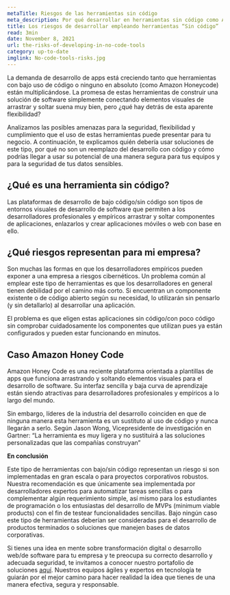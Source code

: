 ```yaml
---
metaTitle: Riesgos de las herramientas sin código
meta_description: Por qué desarrollar en herramientas sin código como Amazon HoneyCode no es rentable para proyectos flexibles.
title: Los riesgos de desarrollar empleando herramientas “Sin código”
read: 3min
date: November 8, 2021
url: the-risks-of-developing-in-no-code-tools
category: up-to-date
imglink: No-code-tools-risks.jpg
---
```


La demanda de desarrollo de apps está creciendo tanto que herramientas con bajo uso de código o ninguno en absoluto (como Amazon Honeycode) están multiplicándose. La promesa de estas herramientas de construir una solución de software simplemente conectando elementos visuales de arrastrar y soltar suena muy bien, pero ¿qué hay detrás de esta aparente flexibilidad?

Analizamos las posibles amenazas para la seguridad, flexibilidad y cumplimiento que el uso de estas herramientas puede presentar para tu negocio. A continuación, te explicamos quién debería usar soluciones de este tipo, por qué no son un reemplazo del desarrollo con código y cómo podrías llegar a usar su potencial de una manera segura para tus equipos y para la seguridad de tus datos sensibles.

## ¿Qué es una herramienta sin código?

Las plataformas de desarrollo de bajo código/sin código son tipos de entornos visuales de desarrollo de software que permiten a los desarrolladores profesionales y empíricos arrastrar y soltar componentes de aplicaciones, enlazarlos y crear aplicaciones móviles o web con base en ello.

## ¿Qué riesgos representan para mi empresa?

Son muchas las formas en que los desarrolladores empíricos pueden exponer a una empresa a riesgos cibernéticos. Un problema común al emplear este tipo de herramientas es que los desarrolladores en general tienen debilidad por el camino más corto. Si encuentran un componente existente o de código abierto según su necesidad, lo utilizarán sin pensarlo (y sin detallarlo) al desarrollar una aplicación.

El problema es que eligen estas aplicaciones sin código/con poco código sin comprobar cuidadosamente los componentes que utilizan pues ya están configurados y pueden estar funcionando en minutos.

## Caso Amazon Honey Code

Amazon Honey Code es una reciente plataforma orientada a plantillas de apps que funciona arrastrando y soltando elementos visuales para el desarrollo de software. Su interfaz sencilla y baja curva de aprendizaje están siendo atractivas para desarrolladores profesionales y empíricos a lo largo del mundo.

Sin embargo, líderes de la industria del desarrollo coinciden en que de ninguna manera esta herramienta es un sustituto al uso de código y nunca llegarán a serlo. Según Jason Wong, Vicepresidente de investigación en Gartner:
“La herramienta es muy ligera y no sustituirá a las soluciones personalizadas que las compañías construyan”

**En conclusión**

Este tipo de herramientas con bajo/sin código representan un riesgo si son implementadas en gran escala o para proyectos corporativos robustos. Nuestra recomendación es que únicamente sea implementada por desarrolladores expertos para automatizar tareas sencillas o para complementar algún requerimiento simple, así mismo para los estudiantes de programación o los entusiastas del desarrollo de MVPs (minimum viable products) con el fin de testear funcionalidades sencillas. Bajo ningún caso este tipo de herramientas deberían ser consideradas para el desarrollo de productos terminados o soluciones que manejen bases de datos corporativas.

Si tienes una idea en mente sobre transformación digital o desarrollo web/de software para tu empresa y te preocupa su correcto desarrollo y adecuada seguridad, te invitamos a conocer nuestro portafolio de soluciones [aquí](https://www.dreamcodesoft.com/es/services). Nuestros equipos ágiles y expertos en tecnología te guiarán por el mejor camino para hacer realidad la idea que tienes de una manera efectiva, segura y responsable.

